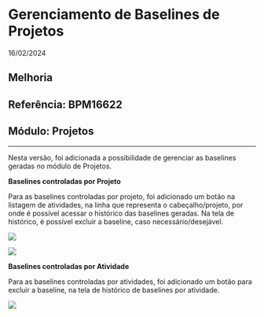 # Gerenciamento de Baselines de Projetos
16/02/2024
## Melhoria
## Referência: BPM16622
## Módulo: Projetos
***

Nesta versão, foi adicionada a possibilidade de gerenciar as baselines geradas no módulo de Projetos.

**Baselines controladas por Projeto**

Para as baselines controladas por projeto, foi adicionado um botão na listagem de atividades, na linha que representa o cabeçalho/projeto, por onde é possível acessar o histórico das baselines geradas. Na tela de histórico, é possível excluir a baseline, caso necessário/desejável.

![]([PATH_IMG]/BPM16622_btn_historico_baseline_projeto.png)

![]([PATH_IMG]/BPM16622_historico_baseline_projeto.png)

**Baselines controladas por Atividade**

Para as baselines controladas por atividades, foi adicionado um botão para excluir a baseline, na tela de histórico de baselines por atividade.

![]([PATH_IMG]/BPM16622_btn_excluir_baseline_atividade.png)
